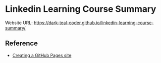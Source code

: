 # Linkedin Learning Course Summary

Website URL: https://dark-teal-coder.github.io/linkedin-learning-course-summary/

## Reference

- [Creating a GitHub Pages site](https://docs.github.com/en/pages/getting-started-with-github-pages/creating-a-github-pages-site)

